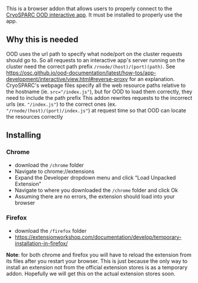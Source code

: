 This is a browser addon that allows users to properly connect to the [CryoSPARC OOD interactive app](https://github.com/uvarc/ood-cryosparc/).  It must be installed to properly use the app.

## Why this is needed
OOD uses the url path to specify what node/port on the cluster requests should go to.  So all requests to an interactive app's server running on the cluster need the correct path prefix `/rnode/(host)/(port)(path)`.  See https://osc.github.io/ood-documentation/latest/how-tos/app-development/interactive/view.html#reverse-proxy for an explanation.
CryoSPARC's webpage files specify all the web resource paths relative to the hostname (ie. `src="/index.js"`), but for OOD to load them correctly, they need to include the path prefix
This addon rewrites requests to the incorrect urls (ex. `"/index.js"`) to the correct ones (ex. `"/rnode/(host)/(port)/index.js"`) at request time so that OOD can locate the resources correctly

## Installing
### Chrome
* download the `/chrome` folder
* Navigate to chrome://extensions
* Expand the Developer dropdown menu and click “Load Unpacked Extension”
* Navigate to where you downloaded the `/chrome` folder and click Ok
* Assuming there are no errors, the extension should load into your browser

### Firefox
* download the `/firefox` folder
* https://extensionworkshop.com/documentation/develop/temporary-installation-in-firefox/

**Note**: for both chrome and firefox you will have to reload the extension from its files after you restart your browser.  This is just because the only way to install an extension not from the official extension stores is as a temporary addon.  Hopefully we will get this on the actual extension stores soon.
